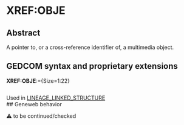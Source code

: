 ﻿# XREF:OBJE
## Abstract
A pointer to, or a cross-reference identifier of, a multimedia object.


## GEDCOM syntax and proprietary extensions

**XREF:OBJE**:={Size=1:22}
<pre>
</pre>
Used in <a href=Ged.LINEAGE_LINKED_STRUCTURE.md>LINEAGE_LINKED_STRUCTURE</a><br />## Geneweb behavior


:warning: to be continued/checked

